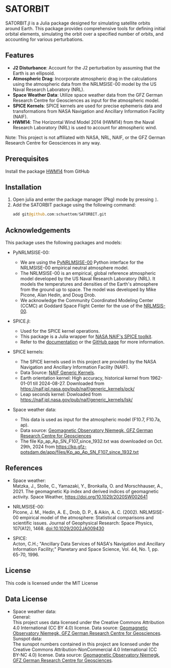 # SATORBIT
SATORBIT.jl is a Julia package designed for simulating satellite orbits around Earth. This package provides comprehensive tools for defining initial orbital elements, simulating the orbit over a specified number of orbits, and accounting for various perturbations.

## Features
- **J2 Disturbance**: Account for the J2 perturbation by assuming that the Earth is an ellipsoid.
- **Atmospheric Drag**: Incorporate atmospheric drag in the calculations using the atmospheric data from the NRLMSISE-00 model by the US Naval Research Laboratory (NRL).
- **Space Weather Data**: Utilize space weather data from the GFZ German Research Centre for Geosciences as input for the atmospheric model.
- **SPICE Kernels**: SPICE kernels are used for precise ephemeris data and transformations from NASA Navigation and Ancillary Information Facility (NAIF).
- **HWM14**: The Horizontal Wind Model 2014 (HWM14) from the Naval Research Laboratory (NRL) is used to account for atmospheric wind.

Note: This project is not affiliated with NASA, NRL, NAIF, or the GFZ German Research Centre for Geosciences in any way.

## Prerequisites
Install the package [HWM14](https://github.com/schuettem/HWM14) from GitHub

## Installation
1. Open julia and enter the package manager (Pkg) mode by pressing `]`.
2. Add the SATORBIT package using the following command:
   ```julia
   add git@github.com:schuettem/SATORBIT.git
   ```

## Acknowledgements
This package uses the following packages and models:
- PyNRLMSISE-00:
  - We are using the [PyNRLMSISE-00](https://pypi.org/project/nrlmsise00/) Python interface for the NRLMSISE-00 empirical neutral atmosphere model.
   - The NRLMSISE-00 is an empirical, global reference atmospheric model developed by the US Naval Research Laboratory (NRL). It models the temperatures and densities of the Earth's atmosphere from the ground up to space. The model was developed by Mike Picone, Alan Hedin, and Doug Drob.
   - We acknowledge the Community Coordinated Modeling Center (CCMC) at Goddard Space Flight Center for the use of the [NRLMSIS-00](https://ccmc.gsfc.nasa.gov/models/NRLMSIS~00/).

- SPICE.jl:
  - Used for the SPICE kernel operations.
  - This package is a Julia wrapper for [NASA NAIF's SPICE toolkit](https://naif.jpl.nasa.gov/naif/).
  - Refer to the [documentation](http://juliaastro.org/SPICE.jl/stable/) or the [GitHub page](https://github.com/JuliaAstro/SPICE.jl?tab=readme-ov-file) for more information.

- SPICE kernels:
  - The SPICE kernels used in this project are provided by the NASA Navigation and Ancillary Information Facility (NAIF).
  - Data Source: [NAIF Generic Kernels](https://naif.jpl.nasa.gov/naif/data_generic.html).
  - Earth orientation kernel: High accuracy, historical kernel from 1962-01-01 till 2024-08-27. Downloaded from https://naif.jpl.nasa.gov/pub/naif/generic_kernels/pck/
  - Leap seconds kernel: Dowloaded from https://naif.jpl.nasa.gov/pub/naif/generic_kernels/lsk/

- Space weather data:
  - This data is used as input for the atmospheric model (F10.7, F10.7a, ap).
  - Data source: [Geomagnetic Observatory Niemegk, GFZ German Research Centre for Geosciences](https://www.gfz-potsdam.de/)
  - The file Kp_ap_Ap_SN_F107_since_1932.txt was downloaded on Oct. 29th, 2024 from https://kp.gfz-potsdam.de/app/files/Kp_ap_Ap_SN_F107_since_1932.txt

## References
- Space weather:<br>
  Matzka, J., Stolle, C., Yamazaki, Y., Bronkalla, O. and Morschhauser, A., 2021. The geomagnetic Kp index and derived indices of geomagnetic activity. Space Weather, https://doi.org/10.1029/2020SW002641
- NRLMSISE-00:<br>
  Picone, J. M., Hedin, A. E., Drob, D. P., & Aikin, A. C. (2002). NRLMSISE-00 empirical model of the atmosphere: Statistical comparisons and scientific issues. Journal of Geophysical Research: Space Physics, 107(A12), 1468. [doi:10.1029/2002JA009430](https://doi.org/10.1029/2002JA009430)

- SPICE:<br>
  Acton, C.H.; "Ancillary Data Services of NASA's Navigation and Ancillary Information Facility;" Planetary and Space Science, Vol. 44, No. 1, pp. 65-70, 1996.

## License
This code is licensed under the MIT License

## Data License
- Space weather data:<br>
  General:<br>
  This project uses data licensed under the Creative Commons Attribution 4.0 International (CC BY 4.0) license. Data source: [Geomagnetic Observatory Niemegk, GFZ German Research Centre for Geosciences](https://www.gfz-potsdam.de/). <br>
  Sunspot data:<br>
  The sunspot numbers contained in this project are licensed under the Creative Commons Attribution-NonCommercial 4.0 International (CC BY-NC 4.0) license. Data source: [Geomagnetic Observatory Niemegk, GFZ German Research Centre for Geosciences](https://www.gfz-potsdam.de/).


